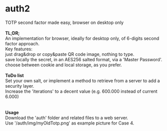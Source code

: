 # auth2
TOTP second factor made easy, browser on desktop only<br>
<br>
<b>TL;DR;</b><br>
An implementation for browser, ideally for desktop only, of 6-digits second factor approach.<br>
Key features:<br>
  just drag&drop or copy&paste QR code image, nothing to type.<br>
  save locally the secret, in an AES256 salted format, via a 'Master Password'.<br>
  choose between cookie and local storage, as you prefer.<br>
<br>
<b>ToDo list</b><br>
Set your own salt, or implement a method to retrieve from a server to add a security layer.<br>
Increase the 'iterations' to a decent value (e.g. 600.000 instead of current 6.000)<br>
<br>
<br>
<b>Usage</b><br>
Download the 'auth' folder and related files to a web server.<br>
Use '/auth/img/myOldTotp.png' as example picture for Case 4.<br>
